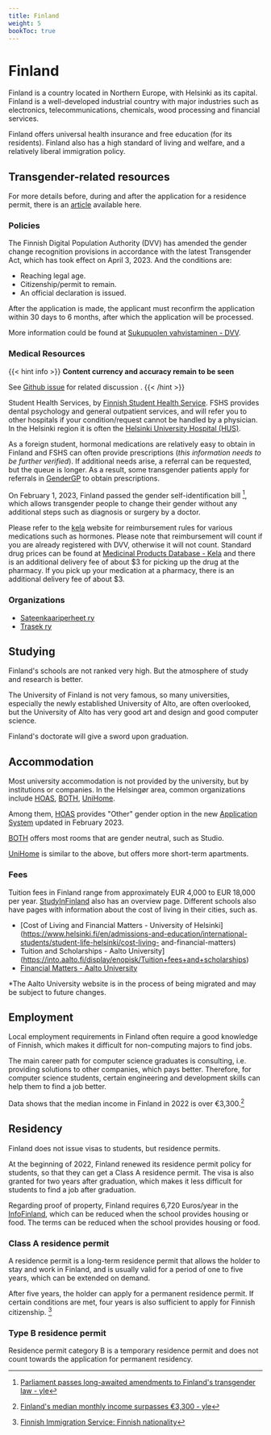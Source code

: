 ```yaml
---
title: Finland
weight: 5
bookToc: true
---
```


# Finland

Finland is a country located in Northern Europe, with Helsinki as its capital. Finland is a well-developed industrial country with major industries such as electronics, telecommunications, chemicals, wood processing and financial services.

Finland offers universal health insurance and free education (for its residents). Finland also has a high standard of living and welfare, and a relatively liberal immigration policy.

## Transgender-related resources

For more details before, during and after the application for a residence permit, there is an [article](https://verbose.linzh.me/posts/2023-start-at-finland/) available here.

### Policies

The Finnish Digital Population Authority (DVV) has amended the gender change recognition provisions in accordance with the latest Transgender Act, which has took effect on April 3, 2023. And the conditions are:

- Reaching legal age.
- Citizenship/permit to remain.
- An official declaration is issued.

After the application is made, the applicant must reconfirm the application within 30 days to 6 months, after which the application will be processed.

More information could be found at [Sukupuolen vahvistaminen - DVV](https://dvv.fi/sukupuolen-vahvistaminen).

### Medical Resources


{{< hint info >}}
**Content currency and accuracy remain to be seen**

See [Github issue](https://github.com/one-among-us/TransAcademicUniGuide/issues/2) for related discussion .
{{< /hint >}}

Student Health Services, by [Finnish Student Health Service](https://www.yths.fi/en/frontpage/). FSHS provides dental psychology and general outpatient services, and will refer you to other hospitals if your condition/request cannot be handled by a physician. In the Helsinki region it is often the [Helsinki University Hospital (HUS)](https://www.hus.fi/en).

As a foreign student, hormonal medications are relatively easy to obtain in Finland and FSHS can often provide prescriptions (*this information needs to be further verified*). If additional needs arise, a referral can be requested, but the queue is longer. As a result, some transgender patients apply for referrals in [GenderGP](../#gendergp) to obtain prescriptions.

On February 1, 2023, Finland passed the gender self-identification bill [^3], which allows transgender people to change their gender without any additional steps such as diagnosis or surgery by a doctor.

Please refer to the [kela](https://www.kela.fi/medicine-expenses) website for reimbursement rules for various medications such as hormones. Please note that reimbursement will count if you are already registered with DVV, otherwise it will not count. Standard drug prices can be found at [Medicinal Products Database - Kela](https://asiointi.kela.fi/laakekys_app/LaakekysApplication?kieli=en) and there is an additional delivery fee of about $3 for picking up the drug at the pharmacy. If you pick up your medication at a pharmacy, there is an additional delivery fee of about $3.

### Organizations

- [Sateenkaariperheet ry](https://sateenkaariperheet.fi/)
- [Trasek ry](https://trasek.fi/)

## Studying

Finland's schools are not ranked very high. But the atmosphere of study and research is better.

The University of Finland is not very famous, so many universities, especially the newly established University of Alto, are often overlooked, but the University of Alto has very good art and design and good computer science.

Finland's doctorate will give a sword upon graduation.

## Accommodation

Most university accommodation is not provided by the university, but by institutions or companies. In the Helsingør area, common organizations include [HOAS](https://www.hoas.fi/en/), [BOTH](https://bothxhome.fi/en/), [UniHome](https://unihome.fi/en/home).

Among them, [HOAS](https://www.hoas.fi/en/) provides "Other" gender option in the new [Application System](https://application.hoas.fi/) updated in February 2023.

[BOTH](https://bothxhome.fi/en/) offers most rooms that are gender neutral, such as Studio.

[UniHome](https://unihome.fi/en/home) is similar to the above, but offers more short-term apartments.

### Fees

Tuition fees in Finland range from approximately EUR 4,000 to EUR 18,000 per year. [StudyInFinland](https://www.studyinfinland.fi/admissions/fees-and-costs) also has an overview page. Different schools also have pages with information about the cost of living in their cities, such as.
- [Cost of Living and Financial Matters - University of Helsinki](https://www.helsinki.fi/en/admissions-and-education/international-students/student-life-helsinki/cost-living- and-financial-matters)
- Tuition and Scholarships - Aalto University](https://into.aalto.fi/display/enopisk/Tuition+fees+and+scholarships)
- [Financial Matters - Aalto University](https://into.aalto.fi/display/enopisk/Financial+matters)

*The Aalto University website is in the process of being migrated and may be subject to future changes.


## Employment

Local employment requirements in Finland often require a good knowledge of Finnish, which makes it difficult for non-computing majors to find jobs.

The main career path for computer science graduates is consulting, i.e. providing solutions to other companies, which pays better. Therefore, for computer science students, certain engineering and development skills can help them to find a job better.

Data shows that the median income in Finland in 2022 is over €3,300.[^2]

## Residency

Finland does not issue visas to students, but residence permits.

At the beginning of 2022, Finland renewed its residence permit policy for students, so that they can get a Class A residence permit. The visa is also granted for two years after graduation, which makes it less difficult for students to find a job after graduation.

Regarding proof of property, Finland requires 6,720 Euros/year in the [InfoFinland](https://www.infofinland.fi/zh/moving-to-finland/non-eu-citizens/study-in-finland), which can be reduced when the school provides housing or food. The terms can be reduced when the school provides housing or food.

### Class A residence permit

A residence permit is a long-term residence permit that allows the holder to stay and work in Finland, and is usually valid for a period of one to five years, which can be extended on demand.

After five years, the holder can apply for a permanent residence permit. If certain conditions are met, four years is also sufficient to apply for Finnish citizenship. [^1]

### Type B residence permit

Residence permit category B is a temporary residence permit and does not count towards the application for permanent residency.


[^1]: [Finnish Immigration Service: Finnish nationality](https://migri.fi/en/faq-finnish-citizenship)
[^2]: [Finland's median monthly income surpasses €3,300 - yle](https://yle.fi/a/3-12647702)
[^3]: [Parliament passes long-awaited amendments to Finland's transgender law - yle](https://yle.fi/a/74-20015866)